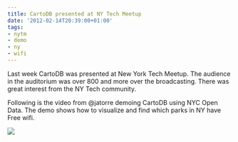 ```yaml
---
title: CartoDB presented at NY Tech Meetup
date: '2012-02-14T20:39:00+01:00'
tags:
- nytm
- demo
- ny
- wifi
---
```


Last week CartoDB was presented at New York Tech Meetup. The audience in the auditorium was over 800 and more over the broadcasting. There was great interest from the NY Tech community.

Following is the video from @jatorre demoing CartoDB using NYC Open Data. The demo shows how to visualize and find which parks in NY have Free wifi.

<a href="http://new.livestream.com/nytm2012/February2012/videos/136532"><img src="http://cartodb.s3.amazonaws.com/tumblr/posts/nytm_jatorre.jpg"/></a>
